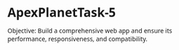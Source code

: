 # ApexPlanetTask-5
Objective:  Build a comprehensive web app and ensure its performance, responsiveness, and compatibility.  


<!DOCTYPE html>
<html lang="en">
<head>
    <meta charset="UTF-8">
    <meta name="viewport" content="width=device-width, initial-scale=1.0">
    <title>Lumiere - Movie Ticket Booking</title>
    <style>
        * {
            margin: 0;
            padding: 0;
            box-sizing: border-box;
            font-family: 'Segoe UI', Tahoma, Geneva, Verdana, sans-serif;
        }

        body {
            background-color: #f5f5f5;
            color: #864daa;
        }

        .container {
            max-width: 1200px;
            margin: 0 auto;
            padding: 0 20px;
        }

        header {
            background-color: #0f0f1a;
            color: white;
            padding: 15px 0;
            box-shadow: 0 2px 10px rgba(0, 0, 0, 0.1);
        }

        .header-container {
            display: flex;
            justify-content: space-between;
            align-items: center;
        }

        .logo {
            font-size: 28px;
            font-weight: bold;
            color: #ff6b6b;
        }

        .logo span {
            color: white;
        }

        nav ul {
            display: flex;
            list-style: none;
        }

        nav ul li {
            margin-left: 25px;
        }

        nav ul li a {
            color: white;
            text-decoration: none;
            font-weight: 500;
            transition: color 0.3s;
        }

        nav ul li a:hover {
            color: #ff6b6b;
        }

        .hero {
            background: linear-gradient(rgba(0, 0, 0, 0.7), rgba(0, 0, 0, 0.7)), url('https://via.placeholder.com/1920x600') no-repeat center center/cover;
            height: 400px;
            display: flex;
            align-items: center;
            color: white;
            text-align: center;
        }

        .hero-content {
            width: 100%;
        }

        .hero h1 {
            font-size: 48px;
            margin-bottom: 20px;
        }

        .hero p {
            font-size: 20px;
            margin-bottom: 30px;
        }

        .btn {
            display: inline-block;
            background-color: #ff6b6b;
            color: white;
            padding: 12px 30px;
            border-radius: 30px;
            text-decoration: none;
            font-weight: bold;
            transition: all 0.3s;
            border: none;
            cursor: pointer;
        }

        .btn:hover {
            background-color: #ff5252;
            transform: translateY(-3px);
            box-shadow: 0 10px 20px rgba(0, 0, 0, 0.1);
        }

        .movies {
            padding: 60px 0;
        }

        .section-title {
            text-align: center;
            margin-bottom: 40px;
            font-size: 32px;
            color: #0f0f1a;
        }

        .movie-grid {
            display: grid;
            grid-template-columns: repeat(auto-fill, minmax(250px, 1fr));
            gap: 30px;
        }

        .movie-card {
            background-color: white;
            border-radius: 10px;
            overflow: hidden;
            box-shadow: 0 5px 15px rgba(0, 0, 0, 0.1);
            transition: transform 0.3s;
        }

        .movie-card:hover {
            transform: translateY(-10px);
        }

        .movie-poster {
            height: 350px;
            background-size: cover;
            background-position: center;
        }

        .movie-info {
            padding: 20px;
        }

        .movie-title {
            font-size: 20px;
            margin-bottom: 10px;
        }

        .movie-meta {
            display: flex;
            justify-content: space-between;
            color: #666;
            margin-bottom: 15px;
            font-size: 14px;
        }

        .modal {
            display: none;
            position: fixed;
            top: 0;
            left: 0;
            width: 100%;
            height: 100%;
            background-color: rgba(0, 0, 0, 0.8);
            z-index: 1000;
            overflow-y: auto;
        }

        .modal-content {
            background-color: white;
            margin: 50px auto;
            width: 80%;
            max-width: 800px;
            border-radius: 10px;
            overflow: hidden;
            animation: modalOpen 0.5s;
        }

        @keyframes modalOpen {
            from { opacity: 0; transform: translateY(-50px); }
            to { opacity: 1; transform: translateY(0); }
        }

        .modal-header {
            padding: 20px;
            background-color: #0f0f1a;
            color: white;
            display: flex;
            justify-content: space-between;
            align-items: center;
        }

        .close-btn {
            background: none;
            border: none;
            color: white;
            font-size: 24px;
            cursor: pointer;
        }

        .modal-body {
            padding: 30px;
            display: flex;
            flex-direction: column;
        }

        .booking-steps {
            display: flex;
            justify-content: space-between;
            margin-bottom: 30px;
        }

        .step {
            text-align: center;
            flex: 1;
            position: relative;
        }

        .step-number {
            width: 40px;
            height: 40px;
            background-color: #ddd;
            border-radius: 50%;
            display: flex;
            justify-content: center;
            align-items: center;
            margin: 0 auto 10px;
            font-weight: bold;
        }

        .step.active .step-number {
            background-color: #ff6b6b;
            color: white;
        }

        .step::after {
            content: '';
            position: absolute;
            top: 20px;
            left: 60%;
            width: 80%;
            height: 2px;
            background-color: #ddd;
            z-index: -1;
        }

        .step:last-child::after {
            display: none;
        }

        .step.active::after {
            background-color: #ff6b6b;
        }

        .step-title {
            font-size: 14px;
            color: #666;
        }

        .step.active .step-title {
            color: #0f0f1a;
            font-weight: bold;
        }

        .booking-form {
            display: none;
        }

        .booking-form.active {
            display: block;
        }

        .form-group {
            margin-bottom: 20px;
        }

        .form-group label {
            display: block;
            margin-bottom: 8px;
            font-weight: 500;
        }

        .form-control {
            width: 100%;
            padding: 12px;
            border: 1px solid #ddd;
            border-radius: 5px;
            font-size: 16px;
        }

        .time-slots {
            display: grid;
            grid-template-columns: repeat(auto-fill, minmax(100px, 1fr));
            gap: 10px;
            margin-top: 10px;
        }

        .time-slot {
            padding: 10px;
            background-color: #f5f5f5;
            border-radius: 5px;
            text-align: center;
            cursor: pointer;
            transition: all 0.3s;
        }

        .time-slot:hover {
            background-color: #ddd;
        }

        .time-slot.selected {
            background-color: #ff6b6b;
            color: white;
        }

        .seats-container {
            margin-top: 20px;
        }

        .screen {
            text-align: center;
            margin-bottom: 30px;
            padding: 10px;
            background-color: #0f0f1a;
            color: white;
            font-weight: bold;
        }

        .seats-grid {
            display: grid;
            grid-template-columns: repeat(10, 1fr);
            gap: 10px;
            margin-bottom: 20px;
        }

        .seat {
            width: 30px;
            height: 30px;
            background-color: #ddd;
            border-radius: 5px;
            display: flex;
            justify-content: center;
            align-items: center;
            cursor: pointer;
            transition: all 0.3s;
        }

        .seat:hover {
            background-color: #ccc;
        }

        .seat.selected {
            background-color: #ff6b6b;
            color: white;
        }

        .seat.occupied {
            background-color: #aaa;
            cursor: not-allowed;
        }

        .seat-legend {
            display: flex;
            justify-content: center;
            gap: 20px;
            margin-bottom: 30px;
        }

        .legend-item {
            display: flex;
            align-items: center;
            gap: 5px;
        }

        .legend-color {
            width: 20px;
            height: 20px;
            border-radius: 3px;
        }

        .booking-summary {
            background-color: #f9f9f9;
            padding: 20px;
            border-radius: 5px;
            margin-top: 20px;
        }

        .summary-item {
            display: flex;
            justify-content: space-between;
            margin-bottom: 10px;
        }

        .summary-total {
            font-weight: bold;
            font-size: 18px;
            border-top: 1px solid #ddd;
            padding-top: 10px;
            margin-top: 10px;
        }

        .form-actions {
            display: flex;
            justify-content: space-between;
            margin-top: 30px;
        }

        .btn-outline {
            background-color: transparent;
            border: 1px solid #0f0f1a;
            color: #0f0f1a;
        }

        .btn-outline:hover {
            background-color: #f5f5f5;
        }

        footer {
            background-color: #0f0f1a;
            color: white;
            padding: 40px 0;
        }

        .footer-content {
            display: grid;
            grid-template-columns: repeat(auto-fit, minmax(200px, 1fr));
            gap: 30px;
            margin-bottom: 30px;
        }

        .footer-column h3 {
            color: #ff6b6b;
            margin-bottom: 20px;
            font-size: 18px;
        }

        .footer-column ul {
            list-style: none;
        }

        .footer-column ul li {
            margin-bottom: 10px;
        }

        .footer-column ul li a {
            color: #ddd;
            text-decoration: none;
            transition: color 0.3s;
        }

        .footer-column ul li a:hover {
            color: #ff6b6b;
        }

        .social-links {
            display: flex;
            gap: 15px;
        }

        .social-links a {
            color: white;
            font-size: 20px;
        }

        .copyright {
            text-align: center;
            padding-top: 20px;
            border-top: 1px solid #333;
            color: #aaa;
            font-size: 14px;
        }
    </style>
    <link rel="stylesheet" href="https://cdnjs.cloudflare.com/ajax/libs/font-awesome/6.0.0-beta3/css/all.min.css">
</head>
<body>
    <header>
        <div class="container header-container">
            <div class="logo">Lumiere</div>
            <nav>
                <ul>
                    <li><a href="#">Home</a></li>
                    <li><a href="#">Movies</a></li>
                    <li><a href="#">Cinemas</a></li>
                    <li><a href="#">Offers</a></li>
                    <li><a href="#">Contact</a></li>
                </ul>
            </nav>
        </div>
    </header>

    <section class="hero">
        <div class="container hero-content">
            <h1>Book Your Movie Tickets Online</h1>
            <p>Skip the line and reserve your seats in advance</p>
            <a href="#movies" class="btn">Browse Movies</a>
        </div>
    </section>

    <section class="movies" id="movies">
        <div class="container">
            <h2 class="section-title">Now Showing</h2>
            <div class="movie-grid">
                <div class="movie-card">
                    <div class="movie-poster" style="background-image: url('https://imgix.bustle.com/uploads/image/2020/4/20/5c2761e9-ad81-416d-8377-69cccf7ac274-endgame-1-fixx-22-xtra-logo-mine.jpg?w=374&h=551&fit=crop&crop=faces&dpr=2');"></div>
                    <div class="movie-info">
                        <h3 class="movie-title">Avengers: Endgame</h3>
                        <div class="movie-meta">
                            <span>PG-13</span>
                            <span>3h 1m</span>
                        </div>
                        <button class="btn book-btn" data-movie="Avengers: Endgame">Book Now</button>
                    </div>
                </div>

                <div class="movie-card">
                    <div class="movie-poster" style="background-image: url('https://mir-s3-cdn-cf.behance.net/project_modules/1400/78e3b466891157.5b26a37ceebf0.jpg');"></div>
                    <div class="movie-info">
                        <h3 class="movie-title">The Nun</h3>
                        <div class="movie-meta">
                            <span>PG-13</span>
                            <span>1h 36m</span>
                        </div>
                        <button class="btn book-btn" data-movie="The Nun">Book Now</button>
                    </div>
                </div>

                <div class="movie-card">
                    <div class="movie-poster" style="background-image: url('https://images-cdn.ubuy.co.in/634eec895d77b6101f502273-poster-stop-online-it-chapter-two.jpg');"></div>
                    <div class="movie-info">
                        <h3 class="movie-title">IT</h3>
                        <div class="movie-meta">
                            <span>PG-13</span>
                            <span>3h 12m</span>
                        </div>
                        <button class="btn book-btn" data-movie="IT">Book Now</button>
                    </div>
                </div>

                <div class="movie-card">
                    <div class="movie-poster" style="background-image: url('https://i.redd.it/mwzsmxngft531.jpg');"></div>
                    <div class="movie-info">
                        <h3 class="movie-title">Annabelle Comes Home</h3>
                        <div class="movie-meta">
                            <span>PG-13</span>
                            <span>1h 46m</span>
                        </div>
                        <button class="btn book-btn" data-movie="Annabelle Comes Home">Book Now</button>
                    </div>
                </div>
            </div>
        </div>
    </section>

    <div class="modal" id="bookingModal">
        <div class="modal-content">
            <div class="modal-header">
                <h2>Book Tickets</h2>
                <button class="close-btn">&times;</button>
            </div>
            <div class="modal-body">
                <div class="booking-steps">
                    <div class="step active" data-step="1">
                        <div class="step-number">1</div>
                        <div class="step-title">Select Time</div>
                    </div>
                    <div class="step" data-step="2">
                        <div class="step-number">2</div>
                        <div class="step-title">Choose Seats</div>
                    </div>
                    <div class="step" data-step="3">
                        <div class="step-number">3</div>
                        <div class="step-title">Confirm</div>
                    </div>
                </div>

                <div class="booking-form active" id="step1">
                    <h3 id="selectedMovie">Movie: Avengers: Endgame</h3>
                    <div class="form-group">
                        <label for="cinema">Select Cinema:</label>
                        <select id="cinema" class="form-control">
                            <option value="">-- Select Cinema --</option>
                            <option value="cineplex-downtown">Cineplex Downtown</option>
                            <option value="cineplex-midtown">Cineplex Midtown</option>
                            <option value="cineplex-uptown">Cineplex Uptown</option>
                        </select>
                    </div>
                    <div class="form-group">
                        <label for="date">Select Date:</label>
                        <input type="date" id="date" class="form-control">
                    </div>
                    <div class="form-group">
                        <label>Select Time:</label>
                        <div class="time-slots">
                            <div class="time-slot">10:00 AM</div>
                            <div class="time-slot">1:30 PM</div>
                            <div class="time-slot">4:45 PM</div>
                            <div class="time-slot">8:00 PM</div>
                            <div class="time-slot">10:30 PM</div>
                        </div>
                    </div>
                    <div class="form-actions">
                        <button class="btn btn-outline close-btn">Cancel</button>
                        <button class="btn next-step" data-next="2">Next</button>
                    </div>
                </div>

                <div class="booking-form" id="step2">
                    <h3>Choose Your Seats</h3>
                    <div class="seats-container">
                        <div class="screen">SCREEN</div>
                        <div class="seats-grid" id="seatsGrid">
                            <!-- Seats will be generated by JavaScript -->
                        </div>
                        <div class="seat-legend">
                            <div class="legend-item">
                                <div class="legend-color" style="background-color: #ddd;"></div>
                                <span>Available</span>
                            </div>
                            <div class="legend-item">
                                <div class="legend-color" style="background-color: #ff6b6b;"></div>
                                <span>Selected</span>
                            </div>
                            <div class="legend-item">
                                <div class="legend-color" style="background-color: #aaa;"></div>
                                <span>Occupied</span>
                            </div>
                        </div>
                    </div>
                    <div class="booking-summary">
                        <div class="summary-item">
                            <span>Seats:</span>
                            <span id="selectedSeatsText">None selected</span>
                        </div>
                        <div class="summary-item">
                            <span>Price per seat:</span>
                            <span>$12.00</span>
                        </div>
                        <div class="summary-item summary-total">
                            <span>Total:</span>
                            <span id="totalPrice">$0.00</span>
                        </div>
                    </div>
                    <div class="form-actions">
                        <button class="btn btn-outline prev-step" data-prev="1">Back</button>
                        <button class="btn next-step" data-next="3">Next</button>
                    </div>
                </div>

                <div class="booking-form" id="step3">
                    <h3>Confirm Your Booking</h3>
                    <div class="booking-summary">
                        <div class="summary-item">
                            <span>Movie:</span>
                            <span id="confirmMovie">Avengers: Endgame</span>
                        </div>
                        <div class="summary-item">
                            <span>Cinema:</span>
                            <span id="confirmCinema">Cineplex Downtown</span>
                        </div>
                        <div class="summary-item">
                            <span>Date & Time:</span>
                            <span id="confirmDateTime">May 15, 2023 at 8:00 PM</span>
                        </div>
                        <div class="summary-item">
                            <span>Seats:</span>
                            <span id="confirmSeats">A3, A4</span>
                        </div>
                        <div class="summary-item summary-total">
                            <span>Total:</span>
                            <span id="confirmTotal">$24.00</span>
                        </div>
                    </div>
                    <div class="form-group">
                        <label for="name">Full Name:</label>
                        <input type="text" id="name" class="form-control" placeholder="Enter your full name">
                    </div>
                    <div class="form-group">
                        <label for="email">Email:</label>
                        <input type="email" id="email" class="form-control" placeholder="Enter your email">
                    </div>
                    <div class="form-group">
                        <label for="phone">Phone Number:</label>
                        <input type="tel" id="phone" class="form-control" placeholder="Enter your phone number">
                    </div>
                    <div class="form-actions">
                        <button class="btn btn-outline prev-step" data-prev="2">Back</button>
                        <button class="btn" id="confirmBooking">Confirm Booking</button>
                    </div>
                </div>
            </div>
        </div>
    </div>

    <footer>
        <div class="container">
            <div class="footer-content">
                <div class="footer-column">
                    <h3>About Lumiere</h3>
                    <p>Your premier destination for online movie ticket booking. Skip the queues and enjoy the show!</p>
                </div>
                <div class="footer-column">
                    <h3>Quick Links</h3>
                    <ul>
                        <li><a href="#">Home</a></li>
                        <li><a href="#">Movies</a></li>
                        <li><a href="#">Cinemas</a></li>
                        <li><a href="#">Offers</a></li>
                    </ul>
                </div>
                <div class="footer-column">
                    <h3>Help</h3>
                    <ul>
                        <li><a href="#">FAQs</a></li>
                        <li><a href="#">Contact Us</a></li>
                        <li><a href="#">Terms & Conditions</a></li>
                        <li><a href="#">Privacy Policy</a></li>
                    </ul>
                </div>
                <div class="footer-column">
                    <h3>Connect With Us</h3>
                    <div class="social-links">
                        <a href="#"><i class="fab fa-facebook-f"></i></a>
                        <a href="#"><i class="fab fa-twitter"></i></a>
                        <a href="#"><i class="fab fa-instagram"></i></a>
                        <a href="#"><i class="fab fa-youtube"></i></a>
                    </div>
                </div>
            </div>
            <div class="copyright">
                <p>&copy; 2023 Lumiere. All rights reserved.</p>
            </div>
        </div>
    </footer>

    <script>
      
        const modal = document.getElementById('bookingModal');
        const bookBtns = document.querySelectorAll('.book-btn');
        const closeBtns = document.querySelectorAll('.close-btn');
        const steps = document.querySelectorAll('.step');
        const bookingForms = document.querySelectorAll('.booking-form');
        const nextStepBtns = document.querySelectorAll('.next-step');
        const prevStepBtns = document.querySelectorAll('.prev-step');
        const timeSlots = document.querySelectorAll('.time-slot');
        const seatsGrid = document.getElementById('seatsGrid');
        const confirmBookingBtn = document.getElementById('confirmBooking');
        
  
        let bookingData = {
            movie: '',
            cinema: '',
            date: '',
            time: '',
            seats: [],
            pricePerSeat: 12,
            totalPrice: 0,
            name: '',
            email: '',
            phone: ''
        };

        
        function init() {
        
            generateSeats();
            
            
            bookBtns.forEach(btn => {
                btn.addEventListener('click', openBookingModal);
            });
            
            closeBtns.forEach(btn => {
                btn.addEventListener('click', closeModal);
            });
            
            timeSlots.forEach(slot => {
                slot.addEventListener('click', selectTimeSlot);
            });
            
            nextStepBtns.forEach(btn => {
                btn.addEventListener('click', goToNextStep);
            });
            
            prevStepBtns.forEach(btn => {
                btn.addEventListener('click', goToPrevStep);
            });
            
            confirmBookingBtn.addEventListener('click', confirmBooking);
            
          
            window.addEventListener('click', (e) => {
                if (e.target === modal) {
                    closeModal();
                }
            });
        }

      
        function openBookingModal(e) {
            const movieTitle = e.target.getAttribute('data-movie');
            bookingData.movie = movieTitle;
            document.getElementById('selectedMovie').textContent = `Movie: ${movieTitle}`;
            document.getElementById('confirmMovie').textContent = movieTitle;
            modal.style.display = 'block';
            document.body.style.overflow = 'hidden';
        }

      
        function closeModal() {
            modal.style.display = 'none';
            document.body.style.overflow = 'auto';
            resetBookingData();
        }

        function generateSeats() {
            const rows = ['A', 'B', 'C', 'D', 'E', 'F', 'G', 'H'];
            let seatsHTML = '';
            
            rows.forEach(row => {
                for (let i = 1; i <= 10; i++) {
                    
                    const isOccupied = Math.random() < 0.3;
                    seatsHTML += `
                        <div class="seat ${isOccupied ? 'occupied' : ''}" data-row="${row}" data-number="${i}">
                            ${row}${i}
                        </div>
                    `;
                }
            });
            
            seatsGrid.innerHTML = seatsHTML;
            
        
            document.querySelectorAll('.seat:not(.occupied)').forEach(seat => {
                seat.addEventListener('click', selectSeat);
            });
        }


        function selectTimeSlot(e) {
            timeSlots.forEach(slot => slot.classList.remove('selected'));
            e.target.classList.add('selected');
            bookingData.time = e.target.textContent;
            
            
            const date = new Date(document.getElementById('date').value);
            const options = { year: 'numeric', month: 'long', day: 'numeric' };
            const formattedDate = date.toLocaleDateString('en-US', options);
            document.getElementById('confirmDateTime').textContent = 
                `${formattedDate} at ${bookingData.time}`;
        }

      
        function selectSeat(e) {
            e.target.classList.toggle('selected');
            const row = e.target.getAttribute('data-row');
            const number = e.target.getAttribute('data-number');
            const seatId = `${row}${number}`;
            
            if (e.target.classList.contains('selected')) {
                if (!bookingData.seats.includes(seatId)) {
                    bookingData.seats.push(seatId);
                }
            } else {
                bookingData.seats = bookingData.seats.filter(seat => seat !== seatId);
            }
            
            updateSeatsSummary();
        }

      
        function updateSeatsSummary() {
            const seatsText = bookingData.seats.length > 0 ? 
                bookingData.seats.join(', ') : 'None selected';
            document.getElementById('selectedSeatsText').textContent = seatsText;
            document.getElementById('confirmSeats').textContent = seatsText;
            
            bookingData.totalPrice = bookingData.seats.length * bookingData.pricePerSeat;
            document.getElementById('totalPrice').textContent = `$${bookingData.totalPrice.toFixed(2)}`;
            document.getElementById('confirmTotal').textContent = `$${bookingData.totalPrice.toFixed(2)}`;
        }

  
        function goToNextStep(e) {
            const nextStep = e.target.getAttribute('data-next');
            const currentStep = document.querySelector('.booking-form.active').id.replace('step', '');
            
    
            if (currentStep === '1') {
                if (!validateStep1()) {
                    return false;
                }
            
                bookingData.cinema = document.getElementById('cinema').value;
                bookingData.date = document.getElementById('date').value;
                document.getElementById('confirmCinema').textContent = 
                    document.getElementById('cinema').options[document.getElementById('cinema').selectedIndex].text;
            } else if (currentStep === '2') {
                if (!validateStep2()) {
                    return false;
                }
            }
            
        
            document.getElementById(`step${currentStep}`).classList.remove('active');
            document.getElementById(`step${nextStep}`).classList.add('active');
            
            
            steps.forEach(step => step.classList.remove('active'));
            document.querySelector(`.step[data-step="${nextStep}"]`).classList.add('active');
        }

  
        function goToPrevStep(e) {
            const prevStep = e.target.getAttribute('data-prev');
            const currentStep = document.querySelector('.booking-form.active').id.replace('step', '');
            
            document.getElementById(`step${currentStep}`).classList.remove('active');
            document.getElementById(`step${prevStep}`).classList.add('active');
            
            steps.forEach(step => step.classList.remove('active'));
            document.querySelector(`.step[data-step="${prevStep}"]`).classList.add('active');
        }

    
        function validateStep1() {
            const cinemaSelect = document.getElementById('cinema');
            const dateInput = document.getElementById('date');
            const selectedTimeSlot = document.querySelector('.time-slot.selected');
            
            if (!cinemaSelect.value) {
                alert('Please select a cinema');
                return false;
            }
            
            if (!dateInput.value) {
                alert('Please select a date');
                return false;
            }
            
            if (!selectedTimeSlot) {
                alert('Please select a time slot');
                return false;
            }
            
            return true;
        }

      
        function validateStep2() {
            if (bookingData.seats.length === 0) {
                alert('Please select at least one seat');
                return false;
            }
            
            return true;
        }

        
        function confirmBooking() {
            bookingData.name = document.getElementById('name').value;
            bookingData.email = document.getElementById('email').value;
            bookingData.phone = document.getElementById('phone').value;
            
            if (!bookingData.name || !bookingData.email || !bookingData.phone) {
                alert('Please fill in all your contact details');
                return;
            }
            
            
            console.log('Booking confirmed:', bookingData);
            alert(`Booking confirmed!\n\nMovie: ${bookingData.movie}\nSeats: ${bookingData.seats.join(', ')}\nTotal: $${bookingData.totalPrice.toFixed(2)}`);
            
            closeModal();
        }


        function resetBookingData() {
            bookingData = {
                movie: '',
                cinema: '',
                date: '',
                time: '',
                seats: [],
                pricePerSeat: 12,
                totalPrice: 0,
                name: '',
                email: '',
                phone: ''
            };
            
          
            document.getElementById('cinema').selectedIndex = 0;
            document.getElementById('date').value = '';
            timeSlots.forEach(slot => slot.classList.remove('selected'));
            document.querySelectorAll('.seat.selected').forEach(seat => seat.classList.remove('selected'));
            document.getElementById('selectedSeatsText').textContent = 'None selected';
            document.getElementById('totalPrice').textContent = '$0.00';
            document.getElementById('name').value = '';
            document.getElementById('email').value = '';
            document.getElementById('phone').value = '';
            
        
            bookingForms.forEach(form => form.classList.remove('active'));
            document.getElementById('step1').classList.add('active');
            steps.forEach(step => step.classList.remove('active'));
            document.querySelector('.step[data-step="1"]').classList.add('active');
        }

        
        document.addEventListener('DOMContentLoaded', init);
    </script>
</body>
</html>
